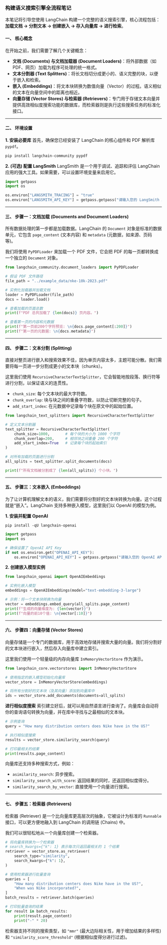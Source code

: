 ### **构建语义搜索引擎全流程笔记**

本笔记将引导您使用 LangChain 构建一个完整的语义搜索引擎，核心流程包括：**加载文档 -> 分割文本 -> 创建嵌入 -> 存入向量库 -> 进行检索**。

#### **一、 核心概念**

在开始之前，我们需要了解几个关键概念：

* **文档 (Documents) 与文档加载器 (Document Loaders)**：将外部数据（如PDF、网页）加载为程序可处理的统一格式。
* **文本分割器 (Text Splitters)**：将长文档切分成更小的、语义完整的块，以便于嵌入和检索。
* **嵌入 (Embeddings)**：将文本块转换为数值向量（Vector）的过程。语义相似的文本在向量空间中的距离也相近。
* **向量存储 (Vector Stores) 与检索器 (Retrievers)**：专门用于存储文本向量并提供高效相似度搜索功能的数据库，而检索器则是执行这些搜索任务的标准化接口。

---

#### **二、 环境设置**

**1. 安装必要库**
首先，确保您已经安装了 LangChain 的核心组件和 PDF 解析库 `pypdf`。

```bash
pip install langchain-community pypdf
```

**2. (可选) 配置 LangSmith**
LangSmith 是一个用于调试、追踪和评估 LangChain 应用的强大工具。如果需要，可以设置环境变量来启用它。

```python
import getpass
import os

os.environ["LANGSMITH_TRACING"] = "true"
os.environ["LANGSMITH_API_KEY"] = getpass.getpass("请输入您的 LangSmith API Key: ")
```

---

#### **三、 步骤一：文档加载 (Documents and Document Loaders)**

所有数据处理的第一步都是加载数据。LangChain 的 `Document` 对象是标准的数据单元，它包含 `page_content` (文本内容) 和 `metadata` (元数据，如来源、页码等)。

我们将使用 `PyPDFLoader` 来加载一个 PDF 文件，它会把 PDF 的每一页都转换成一个独立的 `Document` 对象。

```python
from langchain_community.document_loaders import PyPDFLoader

# 假设 PDF 文件路径
file_path = "../example_data/nke-10k-2023.pdf"

# 实例化加载器并加载文档
loader = PyPDFLoader(file_path)
docs = loader.load()

# 查看加载的页面总数
print(f"PDF 总共加载了 {len(docs)} 页内容。")

# 查看第一页的内容和元数据
print(f"第一页前200个字符预览: \n{docs.page_content[:200]}")
print(f"第一页的元数据: \n{docs.metadata}")
```

---

#### **四、 步骤二：文本分割 (Splitting)**

直接对整页进行嵌入和搜索效果不佳，因为单页内容太多，主题可能分散。我们需要将每一页进一步分割成更小的文本块（chunks）。

这里我们使用 `RecursiveCharacterTextSplitter`，它会智能地按段落、换行符等进行分割，以保证语义的连贯性。

* `chunk_size`: 每个文本块的最大字符数。
* `chunk_overlap`: 块与块之间的重叠字符数，以防止切断完整的句子。
* `add_start_index`: 在元数据中记录每个块在原文中的起始位置。

```python
from langchain_text_splitters import RecursiveCharacterTextSplitter

# 定义文本分割器
text_splitter = RecursiveCharacterTextSplitter(
    chunk_size=1000,       # 每个块的大小为 1000 个字符
    chunk_overlap=200,     # 相邻块之间重叠 200 个字符
    add_start_index=True   # 记录每个块的起始索引
)

# 对所有加载的页面进行分割
all_splits = text_splitter.split_documents(docs)

print(f"所有文档被分割成了 {len(all_splits)} 个小块。")
```

---

#### **五、 步骤三：文本嵌入 (Embeddings)**

为了让计算机理解文本的语义，我们需要将分割好的文本块转换为向量。这个过程就是“嵌入”。LangChain 支持多种嵌入模型，这里我们以 OpenAI 的模型为例。

**1. 安装并配置 OpenAI**

```
pip install -qU langchain-openai
```

```python
import getpass
import os

# 确保设置了 OpenAI API Key
if not os.environ.get("OPENAI_API_KEY"):
    os.environ["OPENAI_API_KEY"] = getpass.getpass("请输入您的 OpenAI API Key: ")
```

**2. 创建嵌入模型实例**

```python
from langchain_openai import OpenAIEmbeddings

# 实例化嵌入模型
embeddings = OpenAIEmbeddings(model="text-embedding-3-large")

# 示例：将一个文本块转换为向量
vector = embeddings.embed_query(all_splits.page_content)
print(f"生成的向量维度为: {len(vector)}")
print(f"向量的前10个值: \n{vector[:10]}")
```

---

#### **六、 步骤四：向量存储 (Vector Stores)**

向量存储是一个专门的数据库，用于高效地存储并搜索大量的向量。我们将分割好的文本块进行嵌入，然后存入向量库中建立索引。

这里我们使用一个轻量级的内存向量库 `InMemoryVectorStore` 作为演示。

```python
from langchain_core.vectorstores import InMemoryVectorStore

# 使用指定的嵌入模型初始化向量库
vector_store = InMemoryVectorStore(embeddings)

# 将所有分割好的文本块（及其向量）添加到向量库中
ids = vector_store.add_documents(documents=all_splits)
```

**进行相似度搜索**
索引建立好后，就可以用自然语言进行查询了。向量库会自动将你的查询语句转换为向量，并在库中寻找与之最相似的文本块。

```python
# 示例查询
query = "How many distribution centers does Nike have in the US?"

# 执行相似度搜索
results = vector_store.similarity_search(query)

# 打印最相关的结果
print(results.page_content)
```

向量库还支持多种搜索方式，例如：
*   `asimilarity_search`: 异步搜索。
*   `similarity_search_with_score`: 返回结果的同时，还返回相似度得分。
*   `similarity_search_by_vector`: 直接使用一个向量进行搜索。

---

#### **七、 步骤五：检索器 (Retrievers)**

检索器 (Retriever) 是一个比向量库更高层次的抽象，它被设计为标准的 `Runnable` 接口，可以更方便地融入到 LangChain 的调用链 (Chains) 中。

我们可以很轻松地从一个向量库创建一个检索器。

```python
# 将向量库转换为一个检索器
# search_kwargs={"k": 1} 表示每次只返回最相关的 1 个结果
retriever = vector_store.as_retriever(
    search_type="similarity",
    search_kwargs={"k": 1},
)

# 使用检索器进行批量查询
queries = [
    "How many distribution centers does Nike have in the US?",
    "When was Nike incorporated?",
]
batch_results = retriever.batch(queries)

# 打印批量查询的结果
for result in batch_results:
    print(result.page_content)
    print("-" * 20)
````

检索器支持不同的搜索类型，如 `"mmr"` (最大边际相关性，用于增加结果的多样性) 和 `"similarity_score_threshold"` (根据相似度得分进行过滤)。
